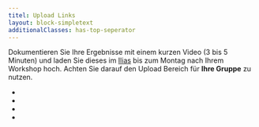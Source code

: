 ```yaml
---
titel: Upload Links
layout: block-simpletext
additionalClasses: has-top-seperator
---
```


Dokumentieren Sie Ihre Ergebnisse mit einem kurzen Video (3 bis 5 Minuten) und laden Sie dieses im [Ilias](https://ilias.th-koeln.de/goto.php?target=exc_1350746&client_id=ILIAS_FH_Koeln) bis zum Montag nach Ihrem Workshop hoch. Achten Sie darauf den Upload Bereich für **Ihre Gruppe** zu nutzen.

-
-
-
-